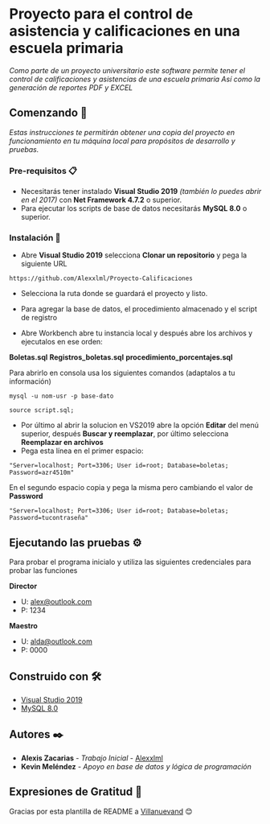 # Proyecto para el control de asistencia y calificaciones en una escuela primaria

_Como parte de un proyecto universitario este software permite tener el control de calificaciones y asistencias de una escuela primaria_
_Así como la generación de reportes PDF y EXCEL_

## Comenzando 🚀

_Estas instrucciones te permitirán obtener una copia del proyecto en funcionamiento en tu máquina local para propósitos de desarrollo y pruebas._


### Pre-requisitos 📋

* Necesitarás tener instalado **Visual Studio 2019** _(también lo puedes abrir en el 2017)_ con **Net Framework 4.7.2** o superior.
* Para ejecutar los scripts de base de datos necesitarás **MySQL 8.0** o superior.


### Instalación 🔧

* Abre **Visual Studio 2019** selecciona **Clonar un repositorio** y pega la siguiente URL
```
https://github.com/Alexxlml/Proyecto-Calificaciones
```
* Selecciona la ruta donde se guardará el proyecto y listo.

* Para agregar la base de datos, el procedimiento almacenado y el script de registro
* Abre Workbench abre tu instancia local y después abre los archivos y ejecutalos en ese orden:

**Boletas.sql**
**Registros_boletas.sql**
**procedimiento_porcentajes.sql**

Para abrirlo en consola usa los siguientes comandos (adaptalos a tu información)
```
mysql -u nom-usr -p base-dato
```

```
source script.sql;
```

* Por último al abrir la solucion en VS2019 abre la opción **Editar** del menú superior, después **Buscar y reemplazar**, por último selecciona **Reemplazar en archivos**
* Pega esta línea en el primer espacio:
```
"Server=localhost; Port=3306; User id=root; Database=boletas; Password=azr4510m"
```

En el segundo espacio copia y pega la misma pero cambiando el valor de **Password**
```
"Server=localhost; Port=3306; User id=root; Database=boletas; Password=tucontraseña"
```

## Ejecutando las pruebas ⚙️

Para probar el programa inicialo y utiliza las siguientes credenciales para probar las funciones

**Director**
* U: alex@outlook.com
* P: 1234

**Maestro** 
* U: alda@outlook.com
* P: 0000

## Construido con 🛠️

* [Visual Studio 2019](https://visualstudio.microsoft.com/thank-you-downloading-visual-studio/?sku=Community&rel=16)
* [MySQL 8.0](https://dev.mysql.com/downloads/installer/)


## Autores ✒️

* **Alexis Zacarias** - *Trabajo Inicial* - [Alexxlml](https://github.com/Alexxlml)
* **Kevin Meléndez** - *Apoyo en base de datos y lógica de programación*

## Expresiones de Gratitud 🎁

Gracias por esta plantilla de README a [Villanuevand](https://github.com/Villanuevand) 😊
